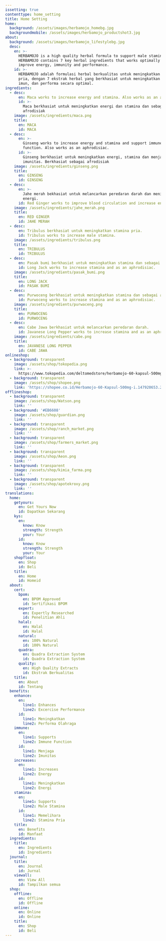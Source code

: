 ```yaml
---
issetting: true
contenttype: home_setting
title: Home Setting
home:
  background: /assets/images/herbamojo_homebg.jpg
  backgroundmobile: /assets/images/herbamojo_productshot3.jpg
about:
  background: /assets/images/herbamojo_lifestylebg.jpg
  desc:
    en: >-
      HERBAMOJO is a high quality herbal formula to support male stamina.
      HERBAMOJO contains 7 key herbal ingredients that works optimally to help
      improve energy, immunity and performance.
    id: >-
      HERBAMOJO adalah formulasi herbal berkualitas untuk meningkatkan stamina
      pria, dengan 7 ekstrak herbal yang berkhasiat untuk meningkatkan energi,
      imun, dan performa secara optimal.
ingredients:
  - desc:
      en: Maca works to increase energy and stamina. Also works as an aphrodisiac.
      id: >-
        Maca berkhasiat untuk meningkatkan energi dan stamina dan sebagai
        afrodisiak
    image: /assets/ingredients/maca.png
    title:
      en: MACA
      id: MACA
  - desc:
      en: >-
        Ginseng works to increase energy and stamina and support immune
        function. Also works as an aphrodisiac.
      id: >-
        Ginseng berkhasiat untuk meningkatkan energi, stamina dan menjaga
        imunitas. Berkhasiat sebagai afrodisiak
    image: /assets/ingredients/ginseng.png
    title:
      en: GINSENG
      id: GINSENG
  - desc:
      en: >-
        Jahe merah bekhasiat untuk melancarkan peredaran darah dan meningkatkan
        energi.
      id: Red Ginger works to improve blood circulation and increase energy.
    image: /assets/ingredients/jahe_merah.png
    title:
      en: RED GINGER
      id: JAHE MERAH
  - desc:
      en: Tribulus berkhasiat untuk meningkatkan stamina pria.
      id: Tribulus works to increase male stamina.
    image: /assets/ingredients/tribulus.png
    title:
      en: TRIBULUS
      id: TRIBULUS
  - desc:
      en: Pasak bumi berkhasiat untuk meningkatkan stamina dan sebagai afrodisiak
      id: Long Jack works to increase stamina and as an aphrodisiac.
    image: /assets/ingredients/pasak_bumi.png
    title:
      en: LONG JACK
      id: PASAK BUMI
  - desc:
      en: Purwoceng berkhasiat untuk meningkatkan stamina dan sebagai afrodisiak.
      id: Purwoceng works to increase stamina and as an aphrodisiac.
    image: /assets/ingredients/purwaceng.png
    title:
      en: PURWOCENG
      id: PURWOCENG
  - desc:
      en: Cabe Jawa berkhasiat untuk melancarkan peredaran darah.
      id: Javanese Long Pepper works to increase stamina and as an aphrodisiac.
    image: /assets/ingredients/cabe.png
    title:
      en: JAVANESE LONG PEPPER
      id: CABE JAWA
onlineshop:
  - background: transparent
    image: /assets/shop/tokopedia.png
    link: >-
      https://www.tokopedia.com/deltomedstore/herbamojo-60-kapsul-500mg?trkid=f%3DCa0000L000P0W0S0Sh%2CCo0Po0Fr0Cb0_src%3Duniverse_page%3D1_ob%3D23_q%3Dherbamojo_po%3D1_catid%3D2289
  - background: transparent
    image: /assets/shop/shopee.png
    link: 'https://shopee.co.id/Herbamojo-60-Kapsul-500mg-i.147920653.2234541062'
offlineshop:
  - background: transparent
    image: /assets/shop/Watson.png
    link: ''
  - background: '#EB6608'
    image: /assets/shop/guardian.png
    link: ''
  - background: transparent
    image: /assets/shop/ranch_market.png
    link: ''
  - background: transparent
    image: /assets/shop/farmers_market.png
    link: ''
  - background: transparent
    image: /assets/shop/Aeon.png
    link: ''
  - background: transparent
    image: /assets/shop/kimia_farma.png
    link: ''
  - background: transparent
    image: /assets/shop/apotekroxy.png
    link: ''
translations:
  home:
    getyours:
      en: Get Yours Now
      id: Dapatkan Sekarang
    kys:
      en:
        know: Know
        strength: Strength
        your: Your
      id:
        know: Know
        strength: Strength
        your: Your
    shopfloat:
      en: Shop
      id: Beli
    title:
      en: Home
      id: Homeid
  about:
    cert:
      bpom:
        en: BPOM Approved
        id: Sertifikasi BPOM
      expert:
        en: Expertly Researched
        id: Penelitian Ahli
      halal:
        en: Halal
        id: Halal
      natural:
        en: 100% Natural
        id: 100% Natural
      quadra:
        en: Quadra Extraction System
        id: Quadra Extraction System
      quality:
        en: High Quality Extracts
        id: Ekstrak Berkualitas
    title:
      en: About
      id: Tentang
  benefits:
    enhance:
      en:
        line1: Enhances
        line2: Excercise Performance
      id:
        line1: Meningkatkan
        line2: Performa Olahraga
    immune:
      en:
        line1: Supports
        line2: Immune Function
      id:
        line1: Menjaga
        line2: Imunitas
    increases:
      en:
        line1: Increases
        line2: Energy
      id:
        line1: Meningkatkan
        line2: Energi
    stamina:
      en:
        line1: Supports
        line2: Male Stamina
      id:
        line1: Memelihara
        line2: Stamina Pria
    title:
      en: Benefits
      id: Manfaat
  ingredients:
    title:
      en: Ingredients
      id: Ingredients
  journal:
    title:
      en: Journal
      id: Jurnal
    viewall:
      en: View All
      id: Tampilkan semua
  shop:
    offline:
      en: Offline
      id: Offline
    online:
      en: Online
      id: Online
    title:
      en: Shop
      id: Beli
---
```


